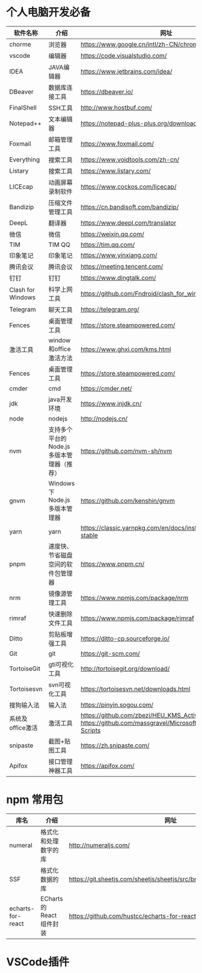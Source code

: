 # 个人电脑开发必备

| 软件名称 | 介绍 | 网址 |
| --- | --- | --- |
|chorme|浏览器|https://www.google.cn/intl/zh-CN/chrome/|
|vscode|编辑器|https://code.visualstudio.com/|
|IDEA|JAVA编辑器|https://www.jetbrains.com/idea/|
|DBeaver|数据库连接工具|https://dbeaver.io/|
|FinalShell|SSH工具|http://www.hostbuf.com/|
|Notepad++|文本编辑器|https://notepad-plus-plus.org/downloads//|
|Foxmail|邮箱管理工具|https://www.foxmail.com/|
|Everything|搜索工具|https://www.voidtools.com/zh-cn/|
|Listary|搜索工具|https://www.listary.com/|
|LICEcap|动画屏幕录制软件|https://www.cockos.com/licecap/|
|Bandizip|压缩文件管理工具|https://cn.bandisoft.com/bandizip/|
|DeepL|翻译器|https://www.deepl.com/translator|
|微信|微信|https://weixin.qq.com/|
|TIM|TIM QQ|https://tim.qq.com/|
|印象笔记|印象笔记|https://www.yinxiang.com/|
|腾讯会议|腾讯会议|https://meeting.tencent.com/|
|钉钉|钉钉|https://www.dingtalk.com/|
|Clash for Windows|科学上网工具|https://github.com/Fndroid/clash_for_windows_pkg/releases|
|Telegram|聊天工具|https://telegram.org/|
|Fences|桌面管理工具|https://store.steampowered.com/|
|激活工具|window和office激活方法|https://www.ghxi.com/kms.html|
|Fences|桌面管理工具|https://store.steampowered.com/|
|cmder|cmd|https://cmder.net/|
|jdk|java开发环境|https://www.injdk.cn/|
|node|nodejs|http://nodejs.cn/|
|nvm|支持多个平台的 Node.js 多版本管理器（推荐）|https://github.com/nvm-sh/nvm|
|gnvm|Windows 下 Node.js 多版本管理器|https://github.com/kenshin/gnvm|
|yarn|yarn|https://classic.yarnpkg.com/en/docs/install#windows-stable|
|pnpm|速度快、节省磁盘空间的软件包管理器|https://www.pnpm.cn/|
|nrm|镜像源管理工具|https://www.npmjs.com/package/nrm|
|rimraf|快速删除文件工具|https://www.npmjs.com/package/rimraf|
|Ditto|剪贴板增强工具|https://ditto-cp.sourceforge.io/|
|Git|git|https://git-scm.com/|
|TortoiseGit|gti可视化工具|http://tortoisegit.org/download/|
|Tortoisesvn|svn可视化工具|https://tortoisesvn.net/downloads.html|
|搜狗输入法|输入法|https://pinyin.sogou.com/|
|系统及office激活|激活工具|https://github.com/zbezj/HEU_KMS_Activator  https://github.com/massgravel/Microsoft-Activation-Scripts|
|snipaste| 截图+贴图工具|https://zh.snipaste.com/   |
|Apifox| 接口管理神器工具|https://apifox.com/   |

# npm 常用包
| 库名 | 介绍 | 网址 |
| --- | --- | --- |
|numeral| 格式化和处理数字的库|http://numeraljs.com/  |
|SSF| 格式化数据的库|https://git.sheetjs.com/sheetjs/sheetjs/src/branch/master/packages/ssf  |
|echarts-for-react|  ECharts 的 React 组件封装 |https://github.com/hustcc/echarts-for-react|

# VSCode插件
